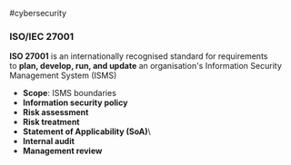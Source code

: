 #cybersecurity 

### ISO/IEC 27001
**ISO 27001** is an internationally recognised standard for requirements to **plan, develop, run, and update** an organisation's Information Security Management System (ISMS)

- **Scope**: ISMS boundaries
- **Information security policy**
- **Risk assessment**
- **Risk treatment**
- **Statement of Applicability (SoA)**\
- **Internal audit**
- **Management review**